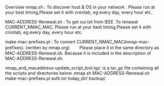 Overview
 nmap.sh		:
 To discover host & OS in your network .
Please run at your best timing,Please set it with crontab, eg every day, every hour etc.		

 MAC-ADDRESS-Renewal.sh	:
To get oui.txt from IEEE .To renewal CURRENT_NMAC_MAC.
Please run at your best timing,Please set it with crontab, eg every day, every hour etc.	

make-mac-prefixes.pl	:
To convert  CURRENT_NMAC_MAC(nmap-mac-prefixes).
 (written by nmap.org)　　
Please place it in the same directory as MAC-ADDRESS-Renewal.sh.
Because it is included in the description of MAC-ADDRESS-Renewal.sh.

 nmap_and_macaddress-update_script_tool.tgz:
is a tar_gz file containing all the scripts and directories below.
nmap.sh	
MAC-ADDRESS-Renewal.sh	
make-mac-prefixes.pl
auth.txt
today_dir/
backup/
